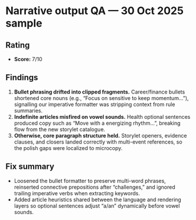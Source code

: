 # Narrative output QA — 30 Oct 2025 sample

## Rating
- **Score:** 7/10

## Findings
1. **Bullet phrasing drifted into clipped fragments.** Career/finance bullets shortened core nouns (e.g., “Focus on sensitive to keep momentum...”), signalling our imperative formatter was stripping context from rule summaries.
2. **Indefinite articles misfired on vowel sounds.** Health optional sentences produced copy such as “Move with a energizing rhythm...”, breaking flow from the new storylet catalogue.
3. **Otherwise, core paragraph structure held.** Storylet openers, evidence clauses, and closers landed correctly with multi-event references, so the polish gaps were localized to microcopy.

## Fix summary
- Loosened the bullet formatter to preserve multi-word phrases, reinserted connective prepositions after “challenges,” and ignored trailing imperative verbs when extracting keywords.
- Added article heuristics shared between the language and rendering layers so optional sentences adjust “a/an” dynamically before vowel sounds.
